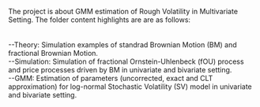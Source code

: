 The project is about GMM estimation of Rough Volatility in Multivariate Setting. The folder content highlights are are as follows:<br>
<br>
<br>
--Theory: Simulation examples of standrad Brownian Motion (BM) and fractional Brownian Motion.<br>
--Simulation: Simulation of fractional Ornstein-Uhlenbeck (fOU) process and price processes driven by BM in univariate and bivariate setting.<br>
--GMM: Estimation of parameters (uncorrected, exact and CLT approximation) for log-normal Stochastic Volatility (SV) model in univariate and bivariate setting. <br>



